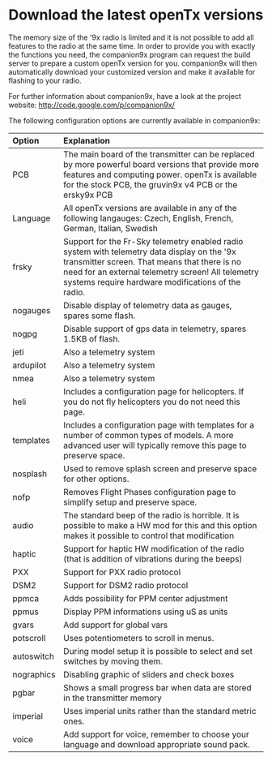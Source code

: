 # Download the latest openTx versions #

The memory size of the '9x radio is limited and it is not possible to add all features to the radio at the same time. In order to provide you with exactly the functions you need, the companion9x program can request  the build server to prepare a custom openTx version for you. companion9x will then automatically download your customized version and make it available for flashing to your radio.

For further information about companion9x, have a look at the project website: http://code.google.com/p/companion9x/

The following configuration options are currently available in companion9x:

| **Option** | **Explanation** |
|:-----------|:----------------|
| PCB        | The main board of the transmitter can be replaced by more powerful board versions that provide more features and computing power. openTx is available for the stock PCB, the gruvin9x v4 PCB or the ersky9x PCB |
| Language   | All openTx versions are available in any of the following langauges: Czech, English, French, German, Italian, Swedish |
| frsky      | Support for the Fr-Sky telemetry enabled radio system with telemetry data display on the '9x transmitter screen. That means that there is no need for an external telemetry screen! All telemetry systems require hardware modifications of the radio. |
| nogauges   | Disable display of telemetry data as gauges, spares some flash. |
| nogpg      | Disable support of gps data in telemetry, spares 1.5KB of flash. |
| jeti       | Also a telemetry system |
| ardupilot  |  Also a telemetry system  |
| nmea       |  Also a telemetry system  |
| heli       | Includes a configuration page for helicopters. If you do not fly helicopters you do not need this page. |
| templates  | Includes a configuration page with templates for a number of common types of models. A more advanced user will typically remove this page to preserve space. |
| nosplash   | Used to remove splash screen and preserve space for other options. |
| nofp       | Removes Flight Phases configuration page to simplify setup and preserve space. |
| audio      | The standard beep of the radio is horrible. It is possible to make a HW mod for this and this option makes it possible to control that modification |
| haptic     | Support for haptic HW modification of the radio (that is addition of vibrations during the beeps) |
| PXX        | Support for PXX radio protocol |
| DSM2       | Support for DSM2 radio protocol |
| ppmca      | Adds possibility for PPM center adjustment |
| ppmus      | Display PPM informations using uS as units |
| gvars      | Add support for global vars |
| potscroll  | Uses potentiometers to scroll in menus. |
| autoswitch | During model setup it is possible to select and set switches by moving them. |
| nographics | Disabling graphic of sliders and check boxes |
| pgbar      | Shows a small progress bar when data are stored in the transmitter memory |
| imperial   | Uses imperial units rather than the standard metric ones. |
| voice      | Add support for voice, remember to choose your language and download appropriate sound pack. |